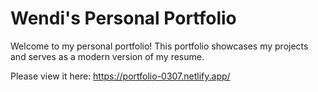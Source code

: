 # Wendi's Personal Portfolio

Welcome to my personal portfolio! This portfolio showcases my projects and serves as a modern version of my resume.

Please view it here: https://portfolio-0307.netlify.app/

